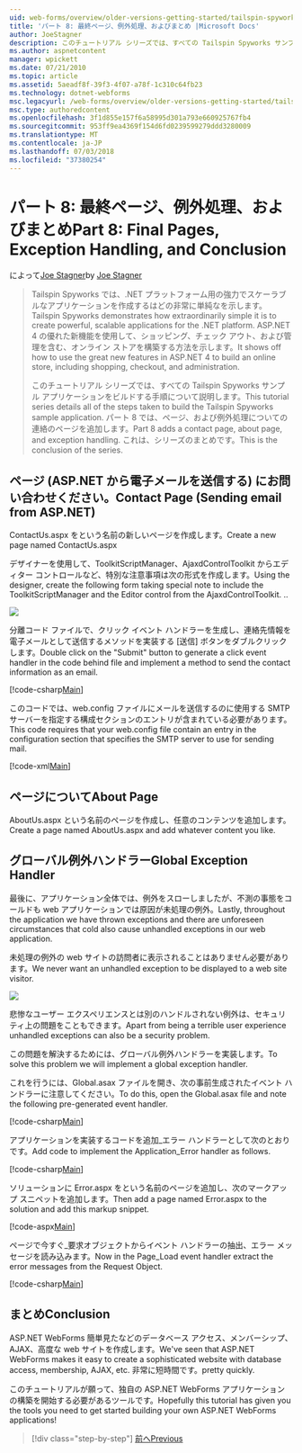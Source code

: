 ```yaml
---
uid: web-forms/overview/older-versions-getting-started/tailspin-spyworks/tailspin-spyworks-part-8
title: 'パート 8: 最終ページ、例外処理、およびまとめ |Microsoft Docs'
author: JoeStagner
description: このチュートリアル シリーズでは、すべての Tailspin Spyworks サンプル アプリケーションをビルドする手順について説明します。 パート 8 では、ページ、および例外に関する、連絡先ページを追加します.
ms.author: aspnetcontent
manager: wpickett
ms.date: 07/21/2010
ms.topic: article
ms.assetid: 5aeadf8f-39f3-4f07-a78f-1c310c64fb23
ms.technology: dotnet-webforms
msc.legacyurl: /web-forms/overview/older-versions-getting-started/tailspin-spyworks/tailspin-spyworks-part-8
msc.type: authoredcontent
ms.openlocfilehash: 3f1d855e157f6a58995d301a793e660925767fb4
ms.sourcegitcommit: 953ff9ea4369f154d6fd0239599279ddd3280009
ms.translationtype: MT
ms.contentlocale: ja-JP
ms.lasthandoff: 07/03/2018
ms.locfileid: "37380254"
---
```

<a name="part-8-final-pages-exception-handling-and-conclusion"></a><span data-ttu-id="d1866-104">パート 8: 最終ページ、例外処理、およびまとめ</span><span class="sxs-lookup"><span data-stu-id="d1866-104">Part 8: Final Pages, Exception Handling, and Conclusion</span></span>
====================
<span data-ttu-id="d1866-105">によって[Joe Stagner](https://github.com/JoeStagner)</span><span class="sxs-lookup"><span data-stu-id="d1866-105">by [Joe Stagner](https://github.com/JoeStagner)</span></span>

> <span data-ttu-id="d1866-106">Tailspin Spyworks では、.NET プラットフォーム用の強力でスケーラブルなアプリケーションを作成するはどの非常に単純なを示します。</span><span class="sxs-lookup"><span data-stu-id="d1866-106">Tailspin Spyworks demonstrates how extraordinarily simple it is to create powerful, scalable applications for the .NET platform.</span></span> <span data-ttu-id="d1866-107">ASP.NET 4 の優れた新機能を使用して、ショッピング、チェック アウト、および管理を含む、オンライン ストアを構築する方法を示します。</span><span class="sxs-lookup"><span data-stu-id="d1866-107">It shows off how to use the great new features in ASP.NET 4 to build an online store, including shopping, checkout, and administration.</span></span>
> 
> <span data-ttu-id="d1866-108">このチュートリアル シリーズでは、すべての Tailspin Spyworks サンプル アプリケーションをビルドする手順について説明します。</span><span class="sxs-lookup"><span data-stu-id="d1866-108">This tutorial series details all of the steps taken to build the Tailspin Spyworks sample application.</span></span> <span data-ttu-id="d1866-109">パート 8 では、ページ、および例外処理についての連絡のページを追加します。</span><span class="sxs-lookup"><span data-stu-id="d1866-109">Part 8 adds a contact page, about page, and exception handling.</span></span> <span data-ttu-id="d1866-110">これは、シリーズのまとめです。</span><span class="sxs-lookup"><span data-stu-id="d1866-110">This is the conclusion of the series.</span></span>


## <a id="_Toc260221680"></a>  <span data-ttu-id="d1866-111">ページ (ASP.NET から電子メールを送信する) にお問い合わせください。</span><span class="sxs-lookup"><span data-stu-id="d1866-111">Contact Page (Sending email from ASP.NET)</span></span>

<span data-ttu-id="d1866-112">ContactUs.aspx をという名前の新しいページを作成します。</span><span class="sxs-lookup"><span data-stu-id="d1866-112">Create a new page named ContactUs.aspx</span></span>

<span data-ttu-id="d1866-113">デザイナーを使用して、ToolkitScriptManager、AjaxdControlToolkit からエディター コントロールなど、特別な注意事項は次の形式を作成します。</span><span class="sxs-lookup"><span data-stu-id="d1866-113">Using the designer, create the following form taking special note to include the ToolkitScriptManager and the Editor control from the AjaxdControlToolkit.</span></span> <span data-ttu-id="d1866-114">.</span><span class="sxs-lookup"><span data-stu-id="d1866-114">.</span></span>

![](tailspin-spyworks-part-8/_static/image1.jpg)

<span data-ttu-id="d1866-115">分離コード ファイルで、クリック イベント ハンドラーを生成し、連絡先情報を電子メールとして送信するメソッドを実装する [送信] ボタンをダブルクリックします。</span><span class="sxs-lookup"><span data-stu-id="d1866-115">Double click on the "Submit" button to generate a click event handler in the code behind file and implement a method to send the contact information as an email.</span></span>

[!code-csharp[Main](tailspin-spyworks-part-8/samples/sample1.cs)]

<span data-ttu-id="d1866-116">このコードでは、web.config ファイルにメールを送信するのに使用する SMTP サーバーを指定する構成セクションのエントリが含まれている必要があります。</span><span class="sxs-lookup"><span data-stu-id="d1866-116">This code requires that your web.config file contain an entry in the configuration section that specifies the SMTP server to use for sending mail.</span></span>

[!code-xml[Main](tailspin-spyworks-part-8/samples/sample2.xml)]

## <a id="_Toc260221681"></a>  <span data-ttu-id="d1866-117">ページについて</span><span class="sxs-lookup"><span data-stu-id="d1866-117">About Page</span></span>

<span data-ttu-id="d1866-118">AboutUs.aspx という名前のページを作成し、任意のコンテンツを追加します。</span><span class="sxs-lookup"><span data-stu-id="d1866-118">Create a page named AboutUs.aspx and add whatever content you like.</span></span>

## <a id="_Toc260221682"></a>  <span data-ttu-id="d1866-119">グローバル例外ハンドラー</span><span class="sxs-lookup"><span data-stu-id="d1866-119">Global Exception Handler</span></span>

<span data-ttu-id="d1866-120">最後に、アプリケーション全体では、例外をスローしましたが、不測の事態をコールドも web アプリケーションでは原因が未処理の例外。</span><span class="sxs-lookup"><span data-stu-id="d1866-120">Lastly, throughout the application we have thrown exceptions and there are unforeseen circumstances that cold also cause unhandled exceptions in our web application.</span></span>

<span data-ttu-id="d1866-121">未処理の例外の web サイトの訪問者に表示されることはありません必要があります。</span><span class="sxs-lookup"><span data-stu-id="d1866-121">We never want an unhandled exception to be displayed to a web site visitor.</span></span>

![](tailspin-spyworks-part-8/_static/image2.jpg)

<span data-ttu-id="d1866-122">悲惨なユーザー エクスペリエンスとは別のハンドルされない例外は、セキュリティ上の問題をこともできます。</span><span class="sxs-lookup"><span data-stu-id="d1866-122">Apart from being a terrible user experience unhandled exceptions can also be a security problem.</span></span>

<span data-ttu-id="d1866-123">この問題を解決するためには、グローバル例外ハンドラーを実装します。</span><span class="sxs-lookup"><span data-stu-id="d1866-123">To solve this problem we will implement a global exception handler.</span></span>

<span data-ttu-id="d1866-124">これを行うには、Global.asax ファイルを開き、次の事前生成されたイベント ハンドラーに注意してください。</span><span class="sxs-lookup"><span data-stu-id="d1866-124">To do this, open the Global.asax file and note the following pre-generated event handler.</span></span>

[!code-csharp[Main](tailspin-spyworks-part-8/samples/sample3.cs)]

<span data-ttu-id="d1866-125">アプリケーションを実装するコードを追加\_エラー ハンドラーとして次のとおりです。</span><span class="sxs-lookup"><span data-stu-id="d1866-125">Add code to implement the Application\_Error handler as follows.</span></span>

[!code-csharp[Main](tailspin-spyworks-part-8/samples/sample4.cs)]

<span data-ttu-id="d1866-126">ソリューションに Error.aspx をという名前のページを追加し、次のマークアップ スニペットを追加します。</span><span class="sxs-lookup"><span data-stu-id="d1866-126">Then add a page named Error.aspx to the solution and add this markup snippet.</span></span>

[!code-aspx[Main](tailspin-spyworks-part-8/samples/sample5.aspx)]

<span data-ttu-id="d1866-127">ページで今すぐ\_要求オブジェクトからイベント ハンドラーの抽出、エラー メッセージを読み込みます。</span><span class="sxs-lookup"><span data-stu-id="d1866-127">Now in the Page\_Load event handler extract the error messages from the Request Object.</span></span>

[!code-csharp[Main](tailspin-spyworks-part-8/samples/sample6.cs)]

## <a id="_Toc260221683"></a>  <span data-ttu-id="d1866-128">まとめ</span><span class="sxs-lookup"><span data-stu-id="d1866-128">Conclusion</span></span>

<span data-ttu-id="d1866-129">ASP.NET WebForms 簡単見たなどのデータベース アクセス、メンバーシップ、AJAX、高度な web サイトを作成します。</span><span class="sxs-lookup"><span data-stu-id="d1866-129">We've seen that ASP.NET WebForms makes it easy to create a sophisticated website with database access, membership, AJAX, etc.</span></span> <span data-ttu-id="d1866-130">非常に短時間です。</span><span class="sxs-lookup"><span data-stu-id="d1866-130">pretty quickly.</span></span>

<span data-ttu-id="d1866-131">このチュートリアルが願って、独自の ASP.NET WebForms アプリケーションの構築を開始する必要があるツールです。</span><span class="sxs-lookup"><span data-stu-id="d1866-131">Hopefully this tutorial has given you the tools you need to get started building your own ASP.NET WebForms applications!</span></span>

> [!div class="step-by-step"]
> [<span data-ttu-id="d1866-132">前へ</span><span class="sxs-lookup"><span data-stu-id="d1866-132">Previous</span></span>](tailspin-spyworks-part-7.md)
